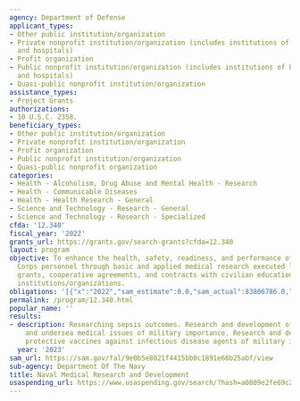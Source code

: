 ```yaml
---
agency: Department of Defense
applicant_types:
- Other public institution/organization
- Private nonprofit institution/organization (includes institutions of higher education
  and hospitals)
- Profit organization
- Public nonprofit institution/organization (includes institutions of higher education
  and hospitals)
- Quasi-public nonprofit institution/organization
assistance_types:
- Project Grants
authorizations:
- 10 U.S.C. 2358.
beneficiary_types:
- Other public institution/organization
- Private nonprofit institution/organization
- Profit organization
- Public nonprofit institution/organization
- Quasi-public nonprofit organization
categories:
- Health - Alcoholism, Drug Abuse and Mental Health - Research
- Health - Communicable Diseases
- Health - Health Research - General
- Science and Technology - Research - General
- Science and Technology - Research - Specialized
cfda: '12.340'
fiscal_year: '2022'
grants_url: https://grants.gov/search-grants?cfda=12.340
layout: program
objective: To enhance the health, safety, readiness, and performance of Navy and Marine
  Corps personnel through basic and applied medical research executed largely through
  grants, cooperative agreements, and contracts with civilian educational and research
  institutions/organizations.
obligations: '[{"x":"2022","sam_estimate":0.0,"sam_actual":83806786.0,"usa_spending_actual":12272093.54},{"x":"2023","sam_estimate":83806786.0,"sam_actual":0.0,"usa_spending_actual":4678962.9},{"x":"2024","sam_estimate":83806786.0,"sam_actual":0.0,"usa_spending_actual":0.0}]'
permalink: /program/12.340.html
popular_name: ''
results:
- description: Researching sepsis outcomes. Research and development of operational
    and undersea medical issues of military importance. Research and development of
    protective vaccines against infectious disease agents of military importance.
  year: '2023'
sam_url: https://sam.gov/fal/9e0b5e8021f4415bb0c1891e66b25abf/view
sub-agency: Department Of The Navy
title: Naval Medical Research and Development
usaspending_url: https://www.usaspending.gov/search/?hash=a0809e2fe69c21eb9b30c37cf600df83
---
```

